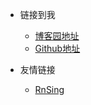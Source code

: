 <!-- _navbar.md -->

* 链接到我
  * [博客园地址](https://www.cnblogs.com/defyou/)
  * [Github地址](https://github.com/shuaichaochaoi)


* 友情链接
  * [RnSing](https://www.cnblogs.com/RnSing/)